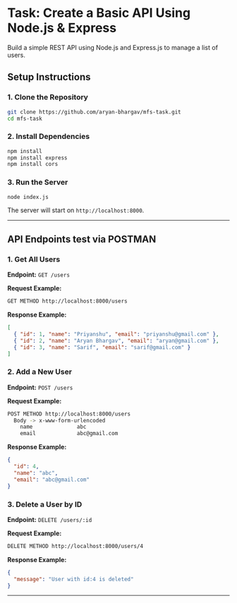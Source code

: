 # Task: Create a Basic API Using Node.js & Express

Build a simple REST API using Node.js and Express.js to manage a list of users.

## Setup Instructions

### 1. Clone the Repository
```sh
git clone https://github.com/aryan-bhargav/mfs-task.git
cd mfs-task
```

### 2. Install Dependencies
```sh
npm install
npm install express
npm install cors
```

### 3. Run the Server
```sh
node index.js
```

The server will start on `http://localhost:8000`.

---

## API Endpoints test via POSTMAN

### 1. Get All Users
**Endpoint:** `GET /users`

**Request Example:**
```sh
GET METHOD http://localhost:8000/users
```

**Response Example:**
```json
[
  { "id": 1, "name": "Priyanshu", "email": "priyanshu@gmail.com" },
  { "id": 2, "name": "Aryan Bhargav", "email": "aryan@gmail.com" },
  { "id": 3, "name": "Sarif", "email": "sarif@gmail.com" }
]
```

### 2. Add a New User
**Endpoint:** `POST /users`

**Request Example:**
```sh
POST METHOD http://localhost:8000/users 
  Body -> x-www-form-urlencoded
    name              abc
    email             abc@gmail.com
```

**Response Example:**
```json
{
  "id": 4,
  "name": "abc",
  "email": "abc@gmail.com"
}
```

### 3. Delete a User by ID
**Endpoint:** `DELETE /users/:id`

**Request Example:**
```sh
DELETE METHOD http://localhost:8000/users/4
```

**Response Example:**
```json
{
  "message": "User with id:4 is deleted"
}
```

---


